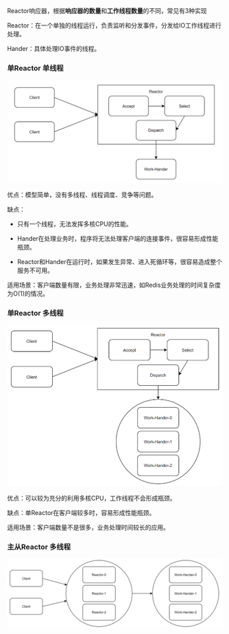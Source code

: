 Reactor响应器，根据**响应器的数量**和**工作线程数量**的不同，常见有3种实现



Reactor：在一个单独的线程运行，负责监听和分发事件，分发给IO工作线程进行处理。

Hander：具体处理IO事件的线程。



### 单Reactor 单线程

![image-20220731104156777](images/image-20220731104156777.png)

优点：模型简单，没有多线程、线程调度、竞争等问题。

缺点：

- 只有一个线程，无法发挥多核CPU的性能。

- Hander在处理业务时，程序将无法处理客户端的连接事件，很容易形成性能瓶颈。
- Reactor和Hander在运行时，如果发生异常、进入死循环等，很容易造成整个服务不可用。

适用场景：客户端数量有限，业务处理非常迅速，如Redis业务处理的时间复杂度为O(1)的情况。



### 单Reactor 多线程

![image-20220731104336374](images/image-20220731104336374.png)

优点：可以较为充分的利用多核CPU，工作线程不会形成瓶颈。

缺点：单Reactor在客户端较多时，容易形成性能瓶颈。

适用场景：客户端数量不是很多，业务处理时间较长的应用。



### 主从Reactor 多线程

![image-20220731104530116](images/image-20220731104530116.png)